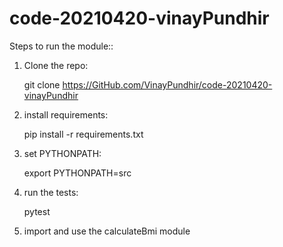 # code-20210420-vinayPundhir

Steps to run the module::

 1. Clone the repo:

     git clone https://GitHub.com/VinayPundhir/code-20210420-vinayPundhir

 2. install requirements:

     pip install -r requirements.txt

 3. set PYTHONPATH:

     export PYTHONPATH=src

 4. run the tests:

     pytest

 5.  import and use the calculateBmi module
